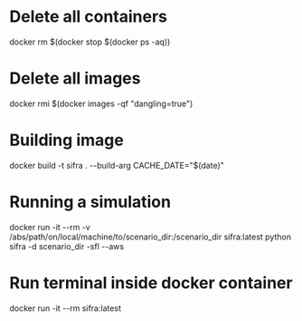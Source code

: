 # Delete all containers
docker rm $(docker stop $(docker ps -aq))

# Delete all images
docker rmi $(docker images -qf "dangling=true")

# Building image
docker build -t sifra . --build-arg CACHE_DATE="$(date)"

# Running a simulation
docker run -it --rm -v /abs/path/on/local/machine/to/scenario_dir:/scenario_dir sifra:latest python sifra -d scenario_dir -sfl --aws

# Run terminal inside docker container 
docker run -it --rm sifra:latest 